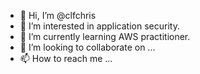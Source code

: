 - 👋 Hi, I’m @clfchris
- 👀 I’m interested in application security.
- 🌱 I’m currently learning AWS practitioner.
- 💞️ I’m looking to collaborate on ...
- 📫 How to reach me ...

<!---
clfchris/clfchris is a ✨ special ✨ repository because its `README.md` (this file) appears on your GitHub profile.
You can click the Preview link to take a look at your changes.
--->
